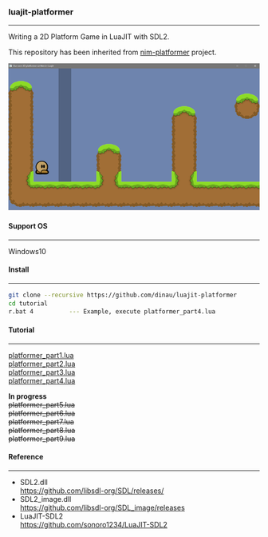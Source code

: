 ### luajit-platformer

---

Writing a 2D Platform Game in LuaJIT with SDL2.

This repository has been inherited from [nim-platformer](https://github.com/def-/nim-platformer) project.


![alt](img/t4.png)

#### Support OS

---

Windows10 

#### Install 

---

```sh
git clone --recursive https://github.com/dinau/luajit-platformer
cd tutorial
r.bat 4          --- Example, execute platformer_part4.lua
```

#### Tutorial

---

[platformer_part1.lua](tutorial/platformer_part1.lua)  
[platformer_part2.lua](tutorial/platformer_part2.lua)  
[platformer_part3.lua](tutorial/platformer_part3.lua)  
[platformer_part4.lua](tutorial/platformer_part4.lua)  

**In progress**  
~~platformer_part5.lua  
platformer_part6.lua  
platformer_part7.lua  
platformer_part8.lua  
platformer_part9.lua~~

#### Reference

---

- SDL2.dll  
https://github.com/libsdl-org/SDL/releases/
- SDL2_image.dll  
https://github.com/libsdl-org/SDL_image/releases
- LuaJIT-SDL2  
https://github.com/sonoro1234/LuaJIT-SDL2

